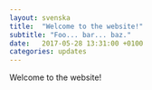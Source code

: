 ```yaml
---
layout: svenska
title:  "Welcome to the website!"
subtitle: "Foo... bar... baz."
date:   2017-05-28 13:31:00 +0100
categories: updates
---
```


Welcome to the website!